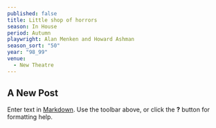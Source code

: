 ```yaml
---
published: false
title: Little shop of horrors
season: In House
period: Autumn
playwright: Alan Menken and Howard Ashman
season_sort: "50"
year: "98_99"
venue: 
  - New Theatre
---
```


## A New Post

Enter text in [Markdown](http://daringfireball.net/projects/markdown/). Use the toolbar above, or click the **?** button for formatting help.
